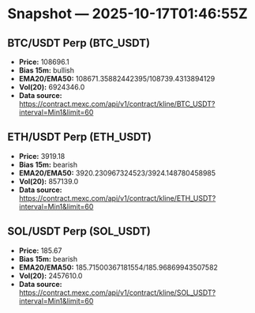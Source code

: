 # Snapshot — 2025-10-17T01:46:55Z

## BTC/USDT Perp (BTC_USDT)
- **Price:** 108696.1
- **Bias 15m:** bullish
- **EMA20/EMA50:** 108671.35882442395/108739.4313894129
- **Vol(20):** 6924346.0
- **Data source:** https://contract.mexc.com/api/v1/contract/kline/BTC_USDT?interval=Min1&limit=60

## ETH/USDT Perp (ETH_USDT)
- **Price:** 3919.18
- **Bias 15m:** bearish
- **EMA20/EMA50:** 3920.230967324523/3924.148780458985
- **Vol(20):** 857139.0
- **Data source:** https://contract.mexc.com/api/v1/contract/kline/ETH_USDT?interval=Min1&limit=60

## SOL/USDT Perp (SOL_USDT)
- **Price:** 185.67
- **Bias 15m:** bearish
- **EMA20/EMA50:** 185.71500367181554/185.96869943507582
- **Vol(20):** 2457610.0
- **Data source:** https://contract.mexc.com/api/v1/contract/kline/SOL_USDT?interval=Min1&limit=60
